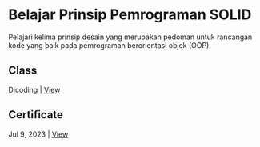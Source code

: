 # Belajar Prinsip Pemrograman SOLID
Pelajari kelima prinsip desain yang merupakan pedoman untuk rancangan kode yang baik pada pemrograman berorientasi objek (OOP).

## Class
Dicoding | [View](https://www.dicoding.com/academies/169)

## Certificate
Jul 9, 2023 | [View](https://www.dicoding.com/certificates/6RPNWO3K9P2M)
